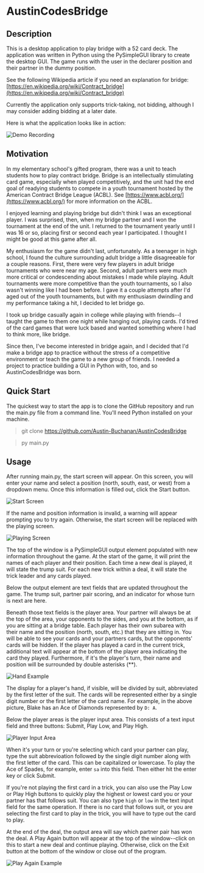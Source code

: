 # AustinCodesBridge

## Description
This is a desktop application to play bridge with a 52 card deck. The application was written in Python using the PySimpleGUI library to create the desktop GUI. The game runs with the user in the declarer position and their partner in the dummy position. 

See the following Wikipedia article if you need an explanation for bridge: [https://en.wikipedia.org/wiki/Contract_bridge](https://en.wikipedia.org/wiki/Contract_bridge)

Currently the application only supports trick-taking, not bidding, although I may consider adding bidding at a later date. 

Here is what the application looks like in action:

![Demo Recording](https://github.com/Austin-Buchanan/AustinCodesBridge/blob/main/Images_and_Videos/AustinCodesBridge_Demo.gif)

## Motivation
In my elementary school's gifted program, there was a unit to teach students how to play contract bridge. Bridge is an intellectually stimulating card game, especially when played competitively, and the unit had the end goal of readying students to compete in a youth tournament hosted by the American Contract Bridge League (ACBL). See [https://www.acbl.org/](https://www.acbl.org/) for more information on the ACBL. 

I enjoyed learning and playing bridge but didn't think I was an exceptional player. I was surprised, then, when my bridge partner and I won the tournament at the end of the unit. I returned to the tournament yearly until I was 16 or so, placing first or second each year I participated. I thought I might be good at this game after all. 

My enthusiasm for the game didn't last, unfortunately. As a teenager in high school, I found the culture surrounding adult bridge a little disagreeable for a couple reasons. First, there were very few players in adult bridge tournaments who were near my age. Second, adult partners were much more critical or condescending about mistakes I made while playing. Adult tournaments were more competitive than the youth tournaments, so I also wasn't winning like I had been before. I gave it a couple attempts after I'd aged out of the youth tournaments, but with my enthusiasm dwindling and my performance taking a hit, I decided to let bridge go. 

I took up bridge casually again in college while playing with friends--I taught the game to them one night while hanging out, playing cards. I'd tired of the card games that were luck based and wanted something where I had to think more, like bridge.

Since then, I've become interested in bridge again, and I decided that I'd make a bridge app to practice without the stress of a competitive environment or teach the game to a new group of friends. I needed a project to practice building a GUI in Python with, too, and so AustinCodesBridge was born. 

## Quick Start 
The quickest way to start the app is to clone the GitHub repository and run the main.py file from a command line. You'll need Python installed on your machine.

> git clone https://github.com/Austin-Buchanan/AustinCodesBridge

> py main.py

## Usage
After running main.py, the start screen will appear. On this screen, you will enter your name and select a position (north, south, east, or west) from a dropdown menu. Once this information is filled out, click the Start button. 

![Start Screen](https://github.com/Austin-Buchanan/AustinCodesBridge/blob/main/Images_and_Videos/Start_Screen.png)

If the name and position information is invalid, a warning will appear prompting you to try again. Otherwise, the start screen will be replaced with the playing screen.

![Playing Screen](https://github.com/Austin-Buchanan/AustinCodesBridge/blob/main/Images_and_Videos/Deal_Screen.png)

The top of the window is a PySimpleGUI output element populated with new information throughout the game. At the start of the game, it will print the names of each player and their position. Each time a new deal is played, it will state the trump suit. For each new trick within a deal, it will state the trick leader and any cards played. 

Below the output element are text fields that are updated throughout the game. The trump suit, partner pair scoring, and an indicator for whose turn is next are here. 

Beneath those text fields is the player area. Your partner will always be at the top of the area, your opponents to the sides, and you at the bottom, as if you are sitting at a bridge table. Each player has their own subarea with their name and the position (north, south, etc.) that they are sitting in. You will be able to see your cards and your partners cards, but the opponents' cards will be hidden. If the player has played a card in the current trick, additional text will appear at the bottom of the player area indicating the card they played. Furthermore, if it's the player's turn, their name and position will be surrounded by double asterisks (**).

![Hand Example](https://github.com/Austin-Buchanan/AustinCodesBridge/blob/main/Images_and_Videos/Hand_Example.png)

The display for a player's hand, if visible, will be divided by suit, abbreviated by the first letter of the suit. The cards will be represented either by a single digit number or the first letter of the card name. For example, in the above picture, Blake has an Ace of Diamonds represented by `D: A`. 

Below the player areas is the player input area. This consists of a text input field and three buttons: Submit, Play Low, and Play High. 

![Player Input Area](https://github.com/Austin-Buchanan/AustinCodesBridge/blob/main/Images_and_Videos/Player_Input.png)

When it's your turn or you're selecting which card your partner can play, type the suit abbrevioation followed by the single digit number along with the first letter of the card. This can be capitalized or lowercase. To play the Ace of Spades, for example, enter `sa` into this field. Then either hit the enter key or click Submit. 

If you're not playing the first card in a trick, you can also use the Play Low or Play High buttons to quickly play the highest or lowest card you or your partner has that follows suit. You can also type `high` or `low` in the text input field for the same operation. If there is no card that follows suit, or you are selecting the first card to play in the trick, you will have to type out the card to play. 

At the end of the deal, the output area will say which partner pair has won the deal. A Play Again button will appear at the top of the window--click on this to start a new deal and continue playing. Otherwise, click on the Exit button at the bottom of the window or close out of the program. 

![Play Again Example](https://github.com/Austin-Buchanan/AustinCodesBridge/blob/main/Images_and_Videos/Play_Again_Example.png)
